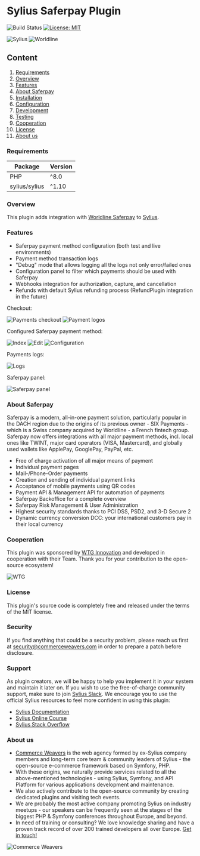 # Sylius Saferpay Plugin

![Build Status](https://github.com/CommerceWeavers/SyliusSaferpayPlugin/actions/workflows/build.yaml/badge.svg)
[![License: MIT](https://img.shields.io/badge/License-MIT-yellow.svg)](https://opensource.org/licenses/MIT)

![Sylius](docs/img/sylius.png) ![Worldline](docs/img/worldline.png)

## Content

1. [Requirements](#requirements)
1. [Overview](#overview)
1. [Features](#features)
1. [About Saferpay](#about-saferpay)
1. [Installation](docs/installation.md)
1. [Configuration](docs/configuration.md)
1. [Development](docs/development.md)
1. [Testing](docs/testing.md)
1. [Cooperation](#cooperation)
1. [License](#license)
1. [About us](#about-us)

### Requirements

| Package       | Version |
|---------------|---------|
| PHP           | ^8.0    |
| sylius/sylius | ^1.10   |

### Overview

This plugin adds integration with [Worldline Saferpay](https://www.saferpay.com) to [Sylius](https://github.com/Sylius/Sylius).

### Features

- Saferpay payment method configuration (both test and live environments)
- Payment method transaction logs
- "Debug" mode that allows logging all the logs not only error/failed ones
- Configuration panel to filter which payments should be used with Saferpay
- Webhooks integration for authorization, capture, and cancellation
- Refunds with default Sylius refunding process (RefundPlugin integration in the future)

Checkout:

![Payments checkout](docs/img/overview/payments-checkout.png)
![Payment logos](docs/img/overview/payment-logos.png)

Configured Saferpay payment method:

![Index](docs/img/overview/payment-methods.png)
![Edit](docs/img/overview/edit-form.png)
![Configuration](docs/img/overview/payment-methods-configuration.png)

Payments logs:

![Logs](docs/img/overview/logs.png)

Saferpay panel:

![Saferpay panel](docs/img/overview/panel.png)

### About Saferpay

Saferpay is a modern, all-in-one payment solution, particularly popular in the DACH region due to the origins of its
previous owner - SIX Payments - which is a Swiss company acquired by Worldline - a French fintech group. 
Saferpay now offers integrations with all major payment methods, incl. local ones like TWINT, major card operators
(VISA, Mastercard), and globally used wallets like ApplePay, GooglePay, PayPal, etc.

- Free of charge activation of all major means of payment
- Individual payment pages
- Mail-/Phone-Order payments
- Creation and sending of individual payment links
- Acceptance of mobile payments using QR codes
- Payment API & Management API for automation of payments
- Saferpay Backoffice for a complete overview
- Saferpay Risk Management & User Administration
- Highest security standards thanks to PCI DSS, PSD2, and 3-D Secure 2
- Dynamic currency conversion DCC: your international customers pay in their local currency

### Cooperation

This plugin was sponsored by [WTG Innovation](https://www.wtg.com/innovation) and developed in cooperation
with their Team. Thank you for your contribution to the open-source ecosystem!

![WTG](docs/img/wtg.png)

### License

This plugin's source code is completely free and released under the terms of the MIT license.

### Security

If you find anything that could be a security problem, please reach us first at security@commerceweavers.com
in order to prepare a patch before disclosure.

### Support

As plugin creators, we will be happy to help you implement it in your system and maintain it later on.
If you wish to use the free-of-charge community support, make sure to join [Sylius Slack](https://sylius-community.slack.com/).
We encourage you to use the official Sylius resources to feel more confident in using this plugin:

- [Sylius Documentation](https://docs.sylius.com/en/latest/)
- [Sylius Online Course](https://sylius.com/online-course/)
- [Sylius Stack Overflow](https://stackoverflow.com/questions/tagged/sylius)

### About us

- [Commerce Weavers](https://www.commerceweavers.com/) is the web agency formed by ex-Sylius company members and long-term core team & community leaders of Sylius - the open-source e-commerce framework based on Symfony, PHP.
- With these origins, we naturally provide services related to all the above-mentioned technologies - using Sylius, Symfony, and API Platform for various applications development and maintenance.
- We also actively contribute to the open-source community by creating dedicated plugins and visiting tech events.
- We are probably the most active company promoting Sylius on industry meetups - our speakers can be frequently seen at the stages of the biggest PHP & Symfony conferences throughout Europe, and beyond.
- In need of training or consulting? We love knowledge sharing and have a proven track record of over 200 trained developers all over Europe. [Get in touch!](https://www.commerceweavers.com/#contact)

![Commerce Weavers](docs/img/cw.png)
